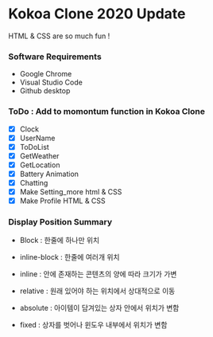 # Kokoa Clone 2020 Update

HTML & CSS are so much fun !

### Software Requirements

- Google Chrome
- Visual Studio Code
- Github desktop

### ToDo : Add to momontum function in Kokoa Clone

- [x] Clock
- [x] UserName
- [x] ToDoList
- [x] GetWeather
- [x] GetLocation
- [x] Battery Animation
- [x] Chatting
- [x] Make Setting_more html & CSS
- [x] Make Profile HTML & CSS

### Display Position Summary

- Block : 한줄에 하나만 위치
- inline-block : 한줄에 여러개 위치
- inline : 안에 존재하는 콘텐츠의 양에 따라 크기가 가변

- relative : 원래 있어야 하는 위치에서 상대적으로 이동
- absolute : 아이템이 담겨있는 상자 안에서 위치가 변함
- fixed : 상자를 벗어나 윈도우 내부에서 위치가 변함
